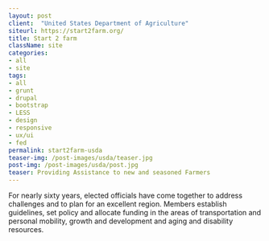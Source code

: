 ```yaml
---
layout: post
client:  "United States Department of Agriculture"
siteurl: https://start2farm.org/
title: Start 2 farm
className: site
categories: 
- all
- site
tags:
- all
- grunt
- drupal
- bootstrap
- LESS
- design
- responsive
- ux/ui
- fed
permalink: start2farm-usda
teaser-img: /post-images/usda/teaser.jpg
post-img: /post-images/usda/post.jpg
teaser: Providing Assistance to new and seasoned Farmers
---
```

For nearly sixty years, elected officials have come together to address challenges and to plan for an excellent region. Members establish guidelines, set policy and allocate funding in the areas of transportation and personal mobility, growth and development and aging and disability resources.